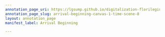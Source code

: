 ```yaml
---
annotation_page_uri: https://lgsump.github.io/digitalization-florilegium/annotations/arrival-beginning-canvas-1-time-scene-8.json
annotation_page_slug: arrival-beginning-canvas-1-time-scene-8
layout: annotation_page
manifest_label: Arrival Beginning

---
```

